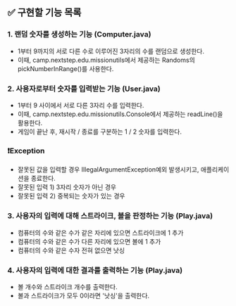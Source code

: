 ## ✅ 구현할 기능 목록

### 1. 랜덤 숫자를 생성하는 기능 (Computer.java)
- 1부터 9까지의 서로 다른 수로 이루어진 3자리의 수를 랜덤으로 생성한다.
- 이때, camp.nextstep.edu.missionutils에서 제공하는 Randoms의 pickNumberInRange()를 사용한다.

### 2. 사용자로부터 숫자를 입력받는 기능 (User.java)
- 1부터 9 사이에서 서로 다른 3자리 수를 입력한다.
- 이때, camp.nextstep.edu.missionutils.Console에서 제공하는 readLine()을 활용한다.
- 게임이 끝난 후, 재시작 / 종료를 구분하는 1 / 2 숫자를 입력한다.
### ❗️Exception
- 잘못된 값을 입력할 경우 IllegalArgumentException예외 발생시키고, 애플리케이션을 종료한다.
- 잘못된 입력 1) 3자리 숫자가 아닌 경우
- 잘못된 입력 2) 중복되는 숫자가 있는 경우

### 3. 사용자의 입력에 대해 스트라이크, 볼을 판정하는 기능 (Play.java)
- 컴퓨터의 수와 같은 수가 같은 자리에 있으면 스트라이크에 1 추가
- 컴퓨터의 수와 같은 수가 다른 자리에 있으면 볼에 1 추가
- 컴퓨터의 수와 같은 수자 전혀 없으면 낫싱

### 4. 사용자의 입력에 대한 결과를 출력하는 기능 (Play.java)
- 볼 개수와 스트라이크 개수를 출력한다.
- 볼과 스트라이크가 모두 0이라면 '낫싱'을 출력한다.
